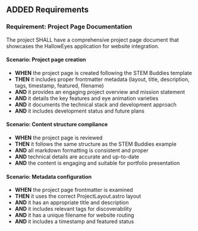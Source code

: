 ## ADDED Requirements
### Requirement: Project Page Documentation
The project SHALL have a comprehensive project page document that showcases the HallowEyes application for website integration.

#### Scenario: Project page creation
- **WHEN** the project page is created following the STEM Buddies template
- **THEN** it includes proper frontmatter metadata (layout, title, description, tags, timestamp, featured, filename)
- **AND** it provides an engaging project overview and mission statement
- **AND** it details the key features and eye animation varieties
- **AND** it documents the technical stack and development approach
- **AND** it includes development status and future plans

#### Scenario: Content structure compliance
- **WHEN** the project page is reviewed
- **THEN** it follows the same structure as the STEM Buddies example
- **AND** all markdown formatting is consistent and proper
- **AND** technical details are accurate and up-to-date
- **AND** the content is engaging and suitable for portfolio presentation

#### Scenario: Metadata configuration
- **WHEN** the project page frontmatter is examined
- **THEN** it uses the correct ProjectLayout.astro layout
- **AND** it has an appropriate title and description
- **AND** it includes relevant tags for discoverability
- **AND** it has a unique filename for website routing
- **AND** it includes a timestamp and featured status